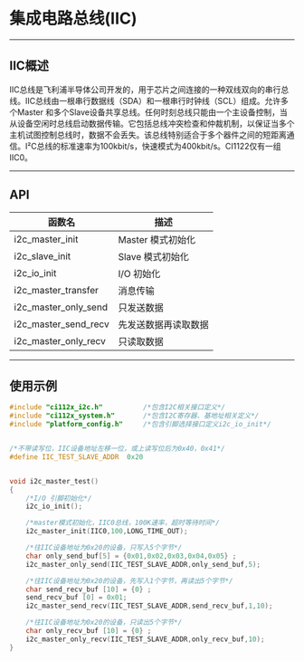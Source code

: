 # 集成电路总线(IIC)

***

## IIC概述

IIC总线是飞利浦半导体公司开发的，用于芯片之间连接的一种双线双向的串行总线。IIC总线由一根串行数据线（SDA）和一根串行时钟线（SCL）组成。允许多个Master 和多个Slave设备共享总线。任何时刻总线只能由一个主设备控制，当从设备空闲时总线启动数据传输。它包括总线冲突检查和仲裁机制，以保证当多个主机试图控制总线时，数据不会丢失。该总线特别适合于多个器件之间的短距离通信。I²C总线的标准速率为100kbit/s，快速模式为400kbit/s。CI1122仅有一组IIC0。

***

## API

<center>

| 函数名             | 描述                 |
| ------------------ | -------------------- |
| i2c_master_init  | Master 模式初始化    |
| i2c_slave_init | Slave 模式初始化   |
| i2c_io_init       | I/O 初始化 |
| i2c_master_transfer   | 消息传输  |
| i2c_master_only_send | 只发送数据      |
| i2c_master_send_recv | 先发送数据再读取数据      |
| i2c_master_only_recv | 只读取数据      |

</center>

***

## 使用示例

```c
#include "ci112x_i2c.h"          /*包含I2C相关接口定义*/
#include "ci112x_system.h"       /*包含I2C寄存器、基地址相关定义*/
#include "platform_config.h"     /*包含引脚选择接口定义i2c_io_init*/


/*不带读写位，IIC设备地址左移一位，或上读写位后为0x40，0x41*/
#define IIC_TEST_SLAVE_ADDR  0x20


void i2c_master_test()
{
    /*I/O 引脚初始化*/
    i2c_io_init();

    /*master模式初始化，IIC0总线，100K速率，超时等待时间*/
    i2c_master_init(IIC0,100,LONG_TIME_OUT);

    /*往IIC设备地址为0x20的设备，只写入5个字节*/
    char only_send_buf[5] = {0x01,0x02,0x03,0x04,0x05} ;
    i2c_master_only_send(IIC_TEST_SLAVE_ADDR,only_send_buf,5); 

    /*往IIC设备地址为0x20的设备，先写入1个字节，再读出5个字节*/
    char send_recv_buf [10] = {0} ;
    send_recv_buf [0] = 0x01;
    i2c_master_send_recv(IIC_TEST_SLAVE_ADDR,send_recv_buf,1,10);

    /*往IIC设备地址为0x20的设备，只读出5个字节*/
    char only_recv_buf [10] = {0} ;
    i2c_master_only_recv(IIC_TEST_SLAVE_ADDR,only_recv_buf,10);
}

```

